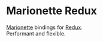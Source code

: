 Marionette Redux
=========================

[Marionette](https://github.com/marionettejs/backbone.marionette) bindings for [Redux](https://github.com/reactjs/redux).  
Performant and flexible.
